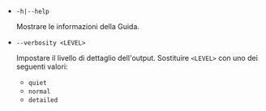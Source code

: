 * `-h|--help`

  Mostrare le informazioni della Guida.

* `--verbosity <LEVEL>`

  Impostare il livello di dettaglio dell'output. Sostituire `<LEVEL>` con uno dei seguenti valori:
  
  * `quiet`
  * `normal`
  * `detailed`